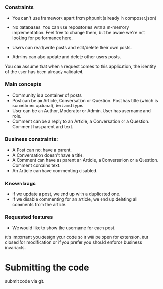 
### Constraints

- You can't use framework apart from phpunit (already in composer.json)
- No databases. You can use repositories with a in-memory implementation.
  Feel free to change them, but be aware we're not looking for performance here.

- Users can read/write posts and edit/delete their own posts.
- Admins can also update and delete other users posts.

You can assume that when a request comes to this application, the identity of
the user has been already validated.

### Main concepts

- Community is a container of posts.
- Post can be an Article, Conversation or Question.
  Post has title (which is sometimes optional), text and type.
- User can be an Author, Moderator or Admin.
  User has username and role.
- Comment can be a reply to an Article, a Conversation or a Question.
  Comment has parent and text.

### Business constraints:

- A Post can not have a parent.
- A Conversation doesn't have a title.
- A Comment can have as parent an Article, a Conversation or a Question. Comment contains text.
- An Article can have commenting disabled.

### Known bugs

- If we update a post, we end up with a duplicated one.
- If we disable commenting for an article, we end up deleting all comments from the article.

### Requested features

- We would like to show the username for each post.

It's important you design your
code so it will be open for extension, but closed for modification or if you
prefer you should enforce business invariants.

# Submitting the code
 submit code via git.
